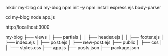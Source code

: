 mkdir my-blog
cd my-blog
npm init -y
npm install express ejs body-parser



cd my-blog
node app.js

http://localhost:3000


my-blog
├── views
│   ├── partials
│   │   ├── header.ejs
│   │   ├── footer.ejs
│   ├── index.ejs
│   ├── post.ejs
│   ├── new-post.ejs
├── public
│   ├── css
│   │   └── styles.css
├── app.js
├── posts.json
├── package.json